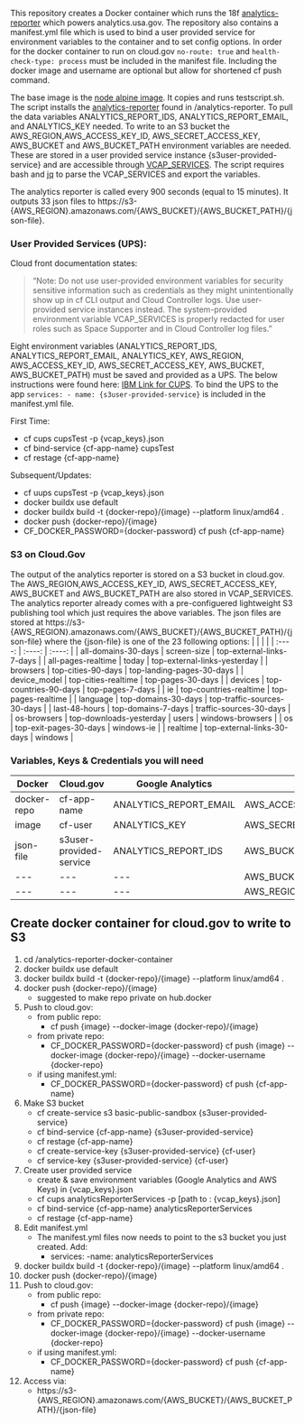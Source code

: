 This repository creates a Docker container which runs the 18f [analytics-reporter](https://github.com/18F/analytics-reporter) which powers analytics.usa.gov. The repository also contains a manifest.yml file which is used to bind a user provided service for environment variables to the container and to set config options. In order for the docker container to run on cloud.gov `no-route: true` and `health-check-type: process` must be included in the manifest file. Including the docker image and username are optional but allow for shortened cf push command.

The base image is the [node alpine image](https://hub.docker.com/_/node). It copies and runs testscript.sh. The script installs the [analytics-reporter](https://github.com/18F/analytics-reporter) found in /analytics-reporter. To pull the data variables ANALYTICS_REPORT_IDS, ANALYTICS_REPORT_EMAIL, and ANALYTICS_KEY needed. To write to an S3 bucket the AWS_REGION,AWS_ACCESS_KEY_ID, AWS_SECRET_ACCESS_KEY, AWS_BUCKET and AWS_BUCKET_PATH environment variables are needed. These are stored in a user provided service instance {s3user-provided-service} and are accessible through [VCAP_SERVICES](https://docs.cloudfoundry.org/devguide/deploy-apps/environment-variable.html).  The script requires bash and [jq](https://stedolan.github.io/jq/manual/) to parse the VCAP_SERVICES and export the variables.

The analytics reporter is called every 900 seconds (equal to 15 minutes). It outputs 33 json files to https://s3-{AWS_REGION}.amazonaws.com/{AWS_BUCKET}/{AWS_BUCKET_PATH}/{json-file}.

### User Provided Services (UPS):
  Cloud front documentation states:
  > “Note: Do not use user-provided environment variables for security sensitive information such as credentials as they might unintentionally show up in cf CLI output and Cloud Controller logs. Use user-provided service instances instead. The system-provided environment variable VCAP_SERVICES is properly redacted for user roles such as Space Supporter and in Cloud Controller log files.”

Eight environment variables (ANALYTICS_REPORT_IDS, ANALYTICS_REPORT_EMAIL, ANALYTICS_KEY, AWS_REGION, AWS_ACCESS_KEY_ID, AWS_SECRET_ACCESS_KEY, AWS_BUCKET, AWS_BUCKET_PATH) must be saved and provided as a UPS. The below instructions were found here: [IBM Link for CUPS](https://www.ibm.com/docs/en/cloud-private/3.2.x?topic=ubicfee-working-user-provided-services-in-cloud-foundry-enterprise-environment). To bind the UPS to the app `services: - name: {s3user-provided-service}` is included in the manifest.yml file.

First Time:
  - cf cups cupsTest -p {vcap_keys}.json
  - cf bind-service {cf-app-name} cupsTest
  - cf restage {cf-app-name}

Subsequent/Updates:
  - cf uups cupsTest -p {vcap_keys}.json
  - docker buildx use default
  - docker buildx build -t {docker-repo}/{image}  --platform linux/amd64 .
  - docker push {docker-repo}/{image}
  - CF_DOCKER_PASSWORD={docker-password} cf push {cf-app-name}

### S3 on Cloud.Gov
The output of the analytics reporter is stored on a S3 bucket in cloud.gov. The AWS_REGION,AWS_ACCESS_KEY_ID, AWS_SECRET_ACCESS_KEY, AWS_BUCKET and AWS_BUCKET_PATH are also stored in VCAP_SERVICES. The analytics reporter already comes with a pre-configuered lightweight S3 publishing tool which just requires the above variables. The json files are stored at https://s3-{AWS_REGION}.amazonaws.com/{AWS_BUCKET}/{AWS_BUCKET_PATH}/{json-file} where the {json-file} is one of the 23 following options:
|       |        |        |
| :----:       |    :----:   |    :----:   |
| all-domains-30-days | screen-size | top-external-links-7-days |
| all-pages-realtime | today | top-external-links-yesterday |
| browsers | top-cities-90-days | top-landing-pages-30-days |
| device_model | top-cities-realtime | top-pages-30-days |
| devices | top-countries-90-days | top-pages-7-days |
| ie | top-countries-realtime | top-pages-realtime |
| language | top-domains-30-days | top-traffic-sources-30-days |
| last-48-hours | top-domains-7-days | traffic-sources-30-days |
| os-browsers | top-downloads-yesterday | users | windows-browsers |
| os | top-exit-pages-30-days | windows-ie |
| realtime | top-external-links-30-days | windows |

### Variables, Keys & Credentials you will need
| Docker | Cloud.gov | Google Analytics | AWS |
| --- | --- | --- | --- |
| docker-repo | cf-app-name | ANALYTICS_REPORT_EMAIL | AWS_ACCESS_KEY_ID |
| image | cf-user | ANALYTICS_KEY| AWS_SECRET_ACCESS_KEY |
| json-file | s3user-provided-service |ANALYTICS_REPORT_IDS  | AWS_BUCKET |
| --- | --- | --- | AWS_BUCKET_PATH |
| --- | --- | --- | AWS_REGION |


## Create docker container for cloud.gov to write to S3
1. cd /analytics-reporter-docker-container
2. docker buildx use default
3. docker buildx build -t {docker-repo}/{image}  --platform linux/amd64 .
4. docker push {docker-repo}/{image}
    - suggested to make repo private on hub.docker
5. Push to cloud.gov:
    - from public repo:
      - cf push {image} --docker-image {docker-repo}/{image}
    - from private repo:
      - CF_DOCKER_PASSWORD={docker-password} cf push {image} --docker-image {docker-repo}/{image}   --docker-username {docker-repo}
    - if using manifest.yml:
      - CF_DOCKER_PASSWORD={docker-password} cf push {cf-app-name}
6. Make S3 bucket
    - cf create-service s3 basic-public-sandbox {s3user-provided-service}
    - cf bind-service {cf-app-name} {s3user-provided-service}
    - cf restage {cf-app-name}
    - cf create-service-key {s3user-provided-service} {cf-user}
    - cf service-key {s3user-provided-service} {cf-user}
7. Create user provided service
    - create & save environment variables (Google Analytics and AWS Keys) in {vcap_keys}.json
    - cf cups analyticsReporterServices -p [path to : {vcap_keys}.json]
    - cf bind-service {cf-app-name} analyticsReporterServices
    - cf restage {cf-app-name}
10. Edit manifest.yml
    - The manifest.yml files now needs to point to the s3 bucket you just created. Add:
      - services:
        -name: analyticsReporterServices
11. docker buildx build -t {docker-repo}/{image}  --platform linux/amd64 .
12. docker push {docker-repo}/{image}
13. Push to cloud.gov:
    - from public repo:
      - cf push {image} --docker-image {docker-repo}/{image}
    - from private repo:
      - CF_DOCKER_PASSWORD={docker-password} cf push {image} --docker-image {docker-repo}/{image}   --docker-username {docker-repo}
    - if using manifest.yml:
      - CF_DOCKER_PASSWORD={docker-password} cf push {cf-app-name}
12. Access via:
    - https://s3-{AWS_REGION}.amazonaws.com/{AWS_BUCKET}/{AWS_BUCKET_PATH}/{json-file}















